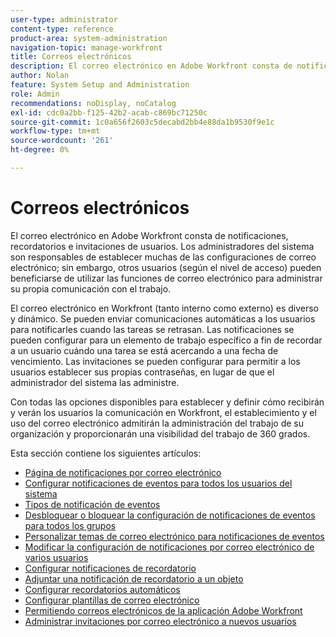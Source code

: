 ```yaml
---
user-type: administrator
content-type: reference
product-area: system-administration
navigation-topic: manage-workfront
title: Correos electrónicos
description: El correo electrónico en Adobe Workfront consta de notificaciones, recordatorios e invitaciones de usuarios. Los administradores del sistema son responsables de establecer muchas de las configuraciones de correo electrónico; sin embargo, otros usuarios (según el nivel de acceso) pueden beneficiarse de utilizar las funciones de correo electrónico para administrar su propia comunicación con el trabajo.
author: Nolan
feature: System Setup and Administration
role: Admin
recommendations: noDisplay, noCatalog
exl-id: cdc0a2bb-f125-42b2-acab-c869bc71250c
source-git-commit: 1c0a656f2603c5decabd2bb4e88da1b9530f9e1c
workflow-type: tm+mt
source-wordcount: '261'
ht-degree: 0%

---
```


# Correos electrónicos

El correo electrónico en Adobe Workfront consta de notificaciones, recordatorios e invitaciones de usuarios. Los administradores del sistema son responsables de establecer muchas de las configuraciones de correo electrónico; sin embargo, otros usuarios (según el nivel de acceso) pueden beneficiarse de utilizar las funciones de correo electrónico para administrar su propia comunicación con el trabajo.

El correo electrónico en Workfront (tanto interno como externo) es diverso y dinámico. Se pueden enviar comunicaciones automáticas a los usuarios para notificarles cuando las tareas se retrasan. Las notificaciones se pueden configurar para un elemento de trabajo específico a fin de recordar a un usuario cuándo una tarea se está acercando a una fecha de vencimiento. Las invitaciones se pueden configurar para permitir a los usuarios establecer sus propias contraseñas, en lugar de que el administrador del sistema las administre.

Con todas las opciones disponibles para establecer y definir cómo recibirán y verán los usuarios la comunicación en Workfront, el establecimiento y el uso del correo electrónico admitirán la administración del trabajo de su organización y proporcionarán una visibilidad del trabajo de 360 grados.

Esta sección contiene los siguientes artículos:

* [Página de notificaciones por correo electrónico](../../../administration-and-setup/manage-workfront/emails/email-notifications-page.md)
* [Configurar notificaciones de eventos para todos los usuarios del sistema](../../../administration-and-setup/manage-workfront/emails/configure-event-notifications-for-everyone-in-the-system.md)
* [Tipos de notificación de eventos](../../../administration-and-setup/manage-workfront/emails/event-notifications-available-in-wf.md)
* [Desbloquear o bloquear la configuración de notificaciones de eventos para todos los grupos](../../../administration-and-setup/manage-workfront/emails/unlock-configuration-of-event-notifications-for-groups.md)
* [Personalizar temas de correo electrónico para notificaciones de eventos](../../../administration-and-setup/manage-workfront/emails/custom-email-subjects-event-notification.md)
* [Modificar la configuración de notificaciones por correo electrónico de varios usuarios](../../../administration-and-setup/manage-workfront/emails/modify-email-notification-settings-user-profiles.md)
* [Configurar notificaciones de recordatorio](../../../administration-and-setup/manage-workfront/emails/set-up-reminder-notifications.md)
* [Adjuntar una notificación de recordatorio a un objeto](../../../workfront-basics/using-notifications/attach-reminder-notification-object.md)
* [Configurar recordatorios automáticos](../../../administration-and-setup/manage-workfront/emails/setting-up-automatic-reminders.md)
* [Configurar plantillas de correo electrónico](../../../administration-and-setup/manage-workfront/emails/configure-email-templates.md)
* [Permitiendo correos electrónicos de la aplicación Adobe Workfront](../../../administration-and-setup/manage-workfront/emails/allow-emails-from-wf-app.md)
* [Administrar invitaciones por correo electrónico a nuevos usuarios](../../../administration-and-setup/manage-workfront/emails/manage-email-invitations.md)
